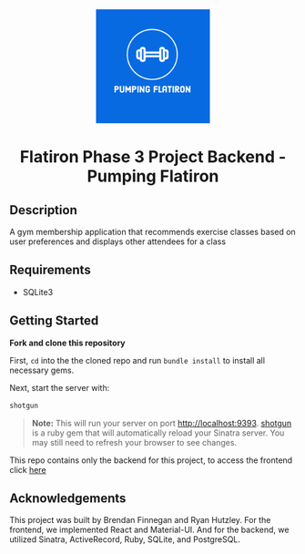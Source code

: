 <div align="center">

  <img src="https://github.com/ryanhutzley/phase-3-project-frontend/blob/main/icon/pumping_flatiron.png" alt="Pumping Flatiron" width="200" height="200" />
  
  # Flatiron Phase 3 Project Backend - Pumping Flatiron
  
</div>

## Description

A gym membership application that recommends exercise classes based on user preferences and displays other attendees for a class

## Requirements

- SQLite3

## Getting Started

**Fork and clone this repository**

First, `cd` into the the cloned repo and run `bundle install` to install all necessary gems.

Next, start the server with:

```sh
shotgun
```

> **Note:** This will run your server on port
> [http://localhost:9393](http://localhost:9393).
> [shotgun](https://github.com/rtomayko/shotgun) is a ruby gem that will
> automatically reload your Sinatra server. You may still need to refresh your
> browser to see changes.

This repo contains only the backend for this project, to access the frontend click [here](https://github.com/ryanhutzley/phase-3-project-frontend)

## Acknowledgements

This project was built by Brendan Finnegan and Ryan Hutzley. For the frontend, we implemented React and Material-UI. And for the backend, we utilized Sinatra, ActiveRecord, Ruby, SQLite, and PostgreSQL.
